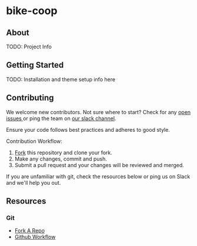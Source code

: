 # bike-coop

## About

TODO: Project Info

## Getting Started

TODO: Installation and theme setup info here

## Contributing

We welcome new contributors. Not sure where to start? Check for any [open issues ](https://github.com/CodeForFoco/bike-coop/issues) or ping the team on [our slack channel](https://codeforfoco.slack.com/).

Ensure your code follows best practices and adheres to good style.

Contribution Workflow:

1. [Fork](https://help.github.com/articles/fork-a-repo/) this repository and clone your fork.
1. Make any changes, commit and push.
1. Submit a pull request and your changes will be reviewed and merged.

If you are unfamiliar with git, check the resources below or ping us on Slack and we'll help you out.

## Resources

### Git

- [Fork A Repo](https://help.github.com/articles/fork-a-repo/)
- [Github Workflow](https://guides.github.com/introduction/flow/)
